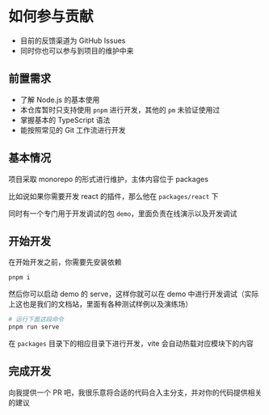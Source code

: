 # 如何参与贡献

* 目前的反馈渠道为 GitHub Issues
* 同时你也可以参与到项目的维护中来

## 前置需求

* 了解 Node.js 的基本使用
* 本仓库暂时只支持使用 `pnpm` 进行开发，其他的 `pm` 未验证使用过
* 掌握基本的 TypeScript 语法
* 能按照常见的 Git 工作流进行开发

## 基本情况

项目采取 monorepo 的形式进行维护，主体内容位于 packages

比如说如果你需要开发 react 的插件，那么他在 `packages/react` 下

同时有一个专门用于开发调试的包 `demo`，里面负责在线演示以及开发调试

## 开始开发

在开始开发之前，你需要先安装依赖

```bash
pnpm i
```

然后你可以启动 demo 的 serve，这样你就可以在 demo 中进行开发调试（实际上这也是我们的文档站，里面有各种测试样例以及演练场）

```bash
# 运行下面这段命令
pnpm run serve
```

在 `packages` 目录下的相应目录下进行开发，vite 会自动热载对应模块下的内容

## 完成开发

向我提供一个 PR 吧，我很乐意将合适的代码合入主分支，并对你的代码提供相关的建议
